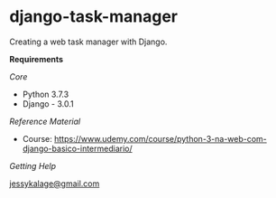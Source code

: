 # django-task-manager

Creating a web task manager with Django.

**Requirements**

*Core*
+ Python 3.7.3
+ Django - 3.0.1


*Reference Material*
+ Course:
https://www.udemy.com/course/python-3-na-web-com-django-basico-intermediario/

*Getting Help*

jessykalage@gmail.com

